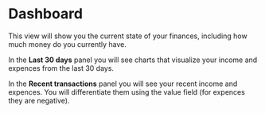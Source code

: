 # Dashboard
This view will show you the current state of your finances, including how much money do you currently have.

In the **Last 30 days** panel you will see charts that visualize your income and expences from the last 30 days.

In the **Recent transactions** panel you will see your recent income and expences. You will differentiate them using the value field (for expences they are negative).
